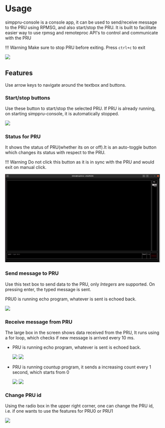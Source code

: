 # Usage

simppru-console is a console app, it can be used to send/receive message to the PRU using RPMSG, and also start/stop the PRU. It is built to facilitate easier way to use rpmsg and remoteproc API's to control and communicate with the PRU

!!! Warning
    Make sure to stop PRU before exiting. Press `ctrl+c` to exit
    
![](images/main_screen.png)   

## Features

Use arrow keys to navigate around the textbox and buttons.

### Start/stop buttons

Use these button to start/stop the selected PRU. If PRU is already running, on starting simppru-console, it is automatically stopped.

![](images/stop_screen.png)

### Status for PRU

It shows the status of PRU(whether its on or off).It is an auto-toggle button which changes its status with respect to the PRU.

!!! Warning
    Do not click this button as it is in sync with the PRU and would exit on manual click.

![](images/pru_status.png)

### Send message to PRU

Use this text box to send data to the PRU, only *Integers* are supported. On pressing enter, the typed message is sent.

PRU0 is running echo program, whatever is sent is echoed back.

![](images/send_screen.png)

### Receive message from PRU

The large box in the screen shows data received from the PRU, It runs using a for loop, which checks if new message is arrived every 10 ms.

* PRU is running echo program, whatever is sent is echoed back.

    ![](images/receive_screen.png)
    ![](images/receive_screen_2.png)

* PRU is running countup program, it sends a increasing count every 1 second, which starts from 0

    ![](images/receive_counter.png)
    ![](images/receive_counter_2.png)

### Change PRU id

Using the radio box in the upper right corner, one can change the PRU id, i.e. if one wants to use the features for PRU0 or PRU1

![](images/select_pru_id_screen.png)